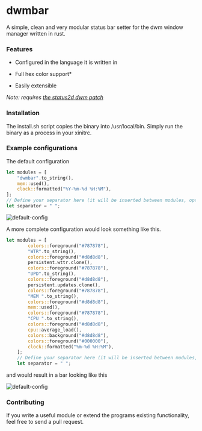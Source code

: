 # dwmbar

A simple, clean and very modular status bar setter for the dwm window manager written in rust.



### Features

- Configured in the language it is written in

- Full hex color support*

- Easily extensible

*Note: requires [the status2d dwm patch](https://dwm.suckless.org/patches/status2d/)*

### Installation

The install.sh script copies the binary into /usr/local/bin. Simply run the binary as a process in your xinitrc.


### Example configurations

The default configuration

```rust
let modules = [
    "dwmbar".to_string(),
    mem::used(),
    clock::formatted("%Y-%m-%d %H:%M"),
];
// Define your separator here (it will be inserted between modules, optional)
let separator = " ";
```

<img alt="default-config" src="https://raw.githubusercontent.com/vshatgit/dwmbar/main/imgs/exampledefault.png">



A more complete configuration would look something like this.

```rust
let modules = [
        colors::foreground("#787878"),
        "WTR".to_string(),
        colors::foreground("#d8d8d8"),
        persistent.wttr.clone(),
        colors::foreground("#787878"),
        "UPD".to_string(),
        colors::foreground("#d8d8d8"),
        persistent.updates.clone(),
        colors::foreground("#787878"),
        "MEM ".to_string(),
        colors::foreground("#d8d8d8"),
        mem::used(),
        colors::foreground("#787878"),
        "CPU ".to_string(),
        colors::foreground("#d8d8d8"),
        cpu::average_load(),
        colors::background("#d8d8d8"),
        colors::foreground("#000000"),
        clock::formatted("%m-%d %H:%M"),
    ];
    // Define your separator here (it will be inserted between modules, optional)
    let separator = " ";


```

and would result in a bar looking like this

<img alt="default-config" src="https://raw.githubusercontent.com/vshatgit/dwmbar/main/imgs/exampleone.png">

### Contributing

If you write a useful module or extend the programs existing functionality, feel free to send a pull request.
